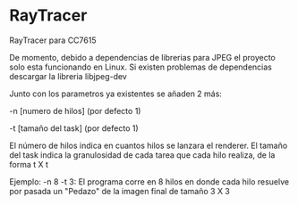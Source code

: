 # RayTracer
RayTracer para CC7615

De momento, debido a dependencias de librerias para JPEG el proyecto solo esta funcionando en Linux.
Si existen problemas de dependencias descargar la libreria libjpeg-dev

Junto con los parametros ya existentes se añaden 2 más:

-n [numero de hilos] (por defecto 1)

-t [tamaño del task] (por defecto 1)

El número de hilos indica en cuantos hilos se lanzara el renderer.
El tamaño del task indica la granulosidad de cada tarea que cada hilo
realiza, de la forma t X t

Ejemplo: -n 8 -t 3:
El programa corre en 8 hilos en donde cada hilo resuelve por pasada un
"Pedazo" de la imagen final de tamaño 3 X 3
